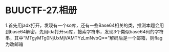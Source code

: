 # BUUCTF-27.相册

1.首先用jadx打开，发现有一个so库，还有一些Base64相关的类，推测本题会用到base64解密，先用ida打开so库，搜索字符串，发现3个类似base64码的字符串，其中“MTgyMTg0NjUxMjVAMTYzLmNvbQ==”解码后是一个邮箱，则flag为改邮箱